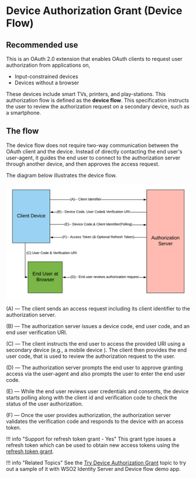 # Device Authorization Grant (Device Flow)

## Recommended use

This is an OAuth 2.0 extension that enables OAuth clients to 
request user authorization from applications on,

* Input-constrained devices
* Devices without a browser

These devices include smart TVs, printers, and play-stations. This 
authorization flow is defined as the **device flow**. This specification instructs the user to review the authorization request on a secondary 
device, such as a smartphone.

## The flow

The device flow does not require two-way communication between the OAuth client
 and the device. Instead of directly contacting the end user's user-agent, it guides
  the end user to connect to the authorization server through another device, and then approves
   the access request.
 
The diagram below illustrates the device flow.

![device-authorization-grant-diagram](../assets/img/using-wso2-identity-server/deviceflow.png)

(A) — The client sends an access request including its client identifier to the authorization server.

(B) — The authorization server issues a device code, end user code, and an end user verification URI.

(C) — The client instructs the end user to access the provided URI using a secondary device (e.g., a mobile device
). The client then provides the end user code, that is used to review the authorization request to the user.
 
(D) — The authorization server prompts the end user to approve granting access via the user-agent and also prompts
 the user to enter the end user code.

(E) — While the end user reviews user credentials and consents, the device starts polling along with the client id and
 verification code to check the status of the user authorization.

(F) — Once the user provides authorization, the authorization server validates the verification code and responds to the device with an access token.

!!! info "Support for refresh token grant - Yes"
	 This grant type issues a refresh token which can be used to obtain new access tokens using the [refresh token grant](../../learn/refresh-token-grant).

!!! info "Related Topics"
    See the [Try Device Authorization
    Grant](../../learn/try-device-flow) topic to try out a sample of
    it with WSO2 Identity Server and Device flow demo app.
